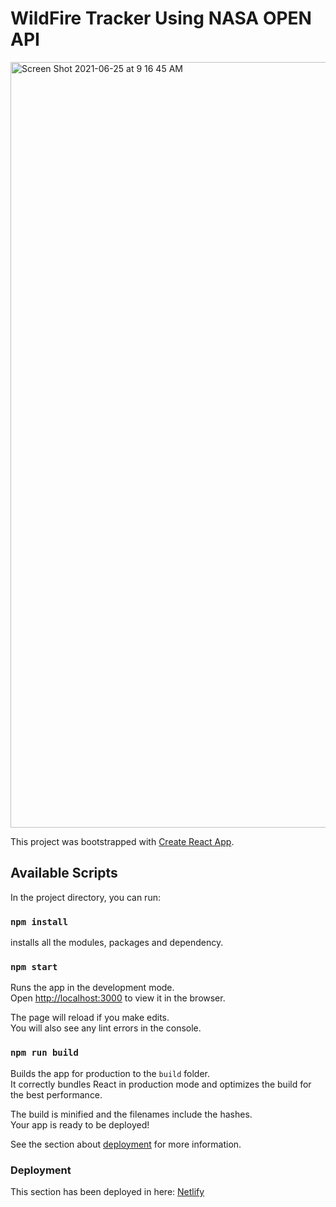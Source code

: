 # WildFire Tracker Using NASA OPEN API

<img width="1225" alt="Screen Shot 2021-06-25 at 9 16 45 AM" src="https://user-images.githubusercontent.com/58945964/123438204-163f7400-d596-11eb-8531-6a4c8495b8ea.png">


This project was bootstrapped with [Create React App](https://github.com/facebook/create-react-app).

## Available Scripts

In the project directory, you can run:

### `npm install`

installs all the modules, packages and dependency.

### `npm start`

Runs the app in the development mode.\
Open [http://localhost:3000](http://localhost:3000) to view it in the browser.

The page will reload if you make edits.\
You will also see any lint errors in the console.

### `npm run build`

Builds the app for production to the `build` folder.\
It correctly bundles React in production mode and optimizes the build for the best performance.

The build is minified and the filenames include the hashes.\
Your app is ready to be deployed!

See the section about [deployment](https://facebook.github.io/create-react-app/docs/deployment) for more information.

### Deployment

This section has been deployed in here: [Netlify](https://app.netlify.com/teams/shubham-uta/overview)

